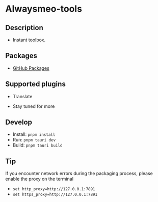 # Alwaysmeo-tools

## Description

- Instant toolbox.

## Packages

- [GitHub Packages](https://github.com/alwaysmeo/tools)

## Supported plugins

- Translate

- Stay tuned for more

## Develop

- Install: `pnpm install`
- Run: `pnpm tauri dev`
- Build: `pnpm tauri build`

## Tip

If you encounter network errors during the packaging process, please enable the proxy on the terminal

- `set http_proxy=http://127.0.0.1:7891`
- `set https_proxy=http://127.0.0.1:7891`
